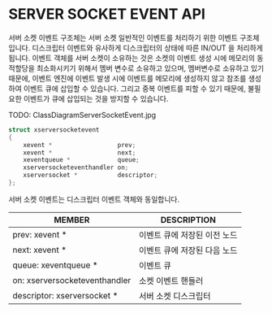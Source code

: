 __SERVER SOCKET EVENT API__
===========================

서버 소켓 이벤트 구조체는 서버 소켓 일반적인 이벤트를 처리하기 위한 이벤트 구조체입니다. 디스크립터 이벤트와 유사하게 디스크립터의 상태에 따른 IN/OUT 을 처리하게 됩니다.
이벤트 객체를 서버 소켓이 소유하는 것은 소켓의 이벤트 생성 시에 메모리의 동적할당을 최소화시키기 위해서 멤버 변수로 소유하고 있으며, 멤버변수로 소유하고 있기 때문에, 이벤트 엔진에 이벤트 발생 시에 이벤트를 메모리에 생성하지 않고 참조를 생성하여 이벤트 큐에 삽입할 수 있습니다. 그리고 중복 이벤트를 피할 수 있기 때문에, 불필요한 이벤트가 큐에 삽입되는 것을 방지할 수 있습니다.

TODO: ClassDiagramServerSocketEvent.jpg

```c
struct xserversocketevent
{
    xevent *                  prev;
    xevent *                  next;
    xeventqueue *             queue;
    xserversocketeventhandler on;
    xserversocket *           descriptor;
};
```

서버 소켓 이벤트는 디스크립터 이벤트 객체와 동일합니다.

| MEMBER                        | DESCRIPTION |
| ----------------------------- | ----------- |
| prev: xevent *                | 이벤트 큐에 저장된 이전 노드 |
| next: xevent *                | 이벤트 큐에 저장된 다음 노드 |
| queue: xeventqueue *          | 이벤트 큐 |
| on: xserversocketeventhandler | 소켓 이벤트 핸들러 |
| descriptor: xserversocket *   | 서버 소켓 디스크립터 |

